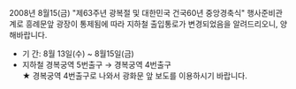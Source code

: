2008년 8월15(금) "제63주년 광복절 및 대한민국 건국60년 중앙경축식" 행사준비관계로 흥례문앞 광장이 통제됨에 따라 지하철 출입통로가 변경되었음을 알려드리오니, 양해바랍니다.  
- 기 간: 8월 13일(수) ~ 8월15일(금)  
- 지하철 경복궁역 5번출구 → 경복궁역 4번출구  
★ 경복궁역 4번출구로 나와서 광화문 앞 보도를 이용하시기 바랍니다.